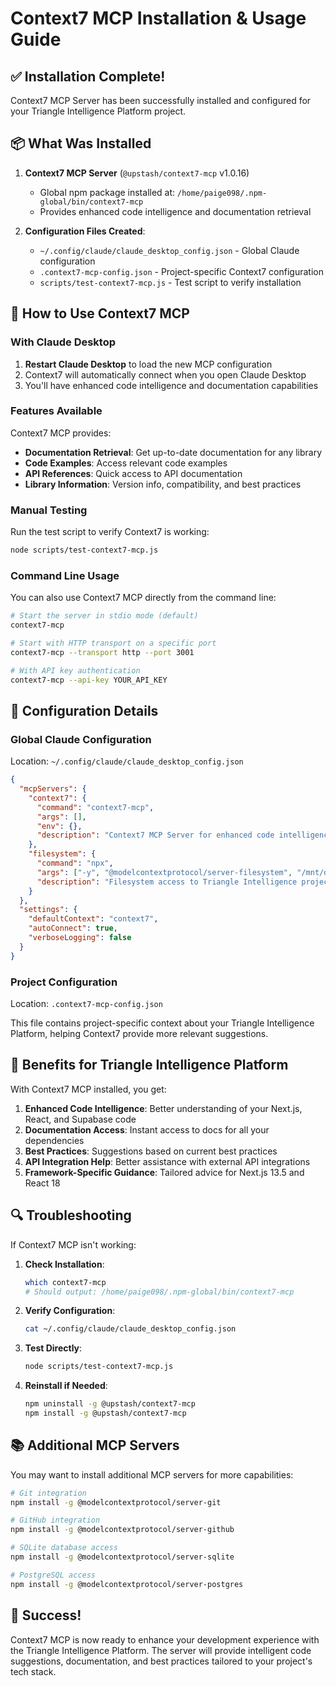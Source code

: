 # Context7 MCP Installation & Usage Guide

## ✅ Installation Complete!

Context7 MCP Server has been successfully installed and configured for your Triangle Intelligence Platform project.

## 📦 What Was Installed

1. **Context7 MCP Server** (`@upstash/context7-mcp` v1.0.16)
   - Global npm package installed at: `/home/paige098/.npm-global/bin/context7-mcp`
   - Provides enhanced code intelligence and documentation retrieval

2. **Configuration Files Created**:
   - `~/.config/claude/claude_desktop_config.json` - Global Claude configuration
   - `.context7-mcp-config.json` - Project-specific Context7 configuration
   - `scripts/test-context7-mcp.js` - Test script to verify installation

## 🚀 How to Use Context7 MCP

### With Claude Desktop

1. **Restart Claude Desktop** to load the new MCP configuration
2. Context7 will automatically connect when you open Claude Desktop
3. You'll have enhanced code intelligence and documentation capabilities

### Features Available

Context7 MCP provides:
- **Documentation Retrieval**: Get up-to-date documentation for any library
- **Code Examples**: Access relevant code examples
- **API References**: Quick access to API documentation
- **Library Information**: Version info, compatibility, and best practices

### Manual Testing

Run the test script to verify Context7 is working:
```bash
node scripts/test-context7-mcp.js
```

### Command Line Usage

You can also use Context7 MCP directly from the command line:
```bash
# Start the server in stdio mode (default)
context7-mcp

# Start with HTTP transport on a specific port
context7-mcp --transport http --port 3001

# With API key authentication
context7-mcp --api-key YOUR_API_KEY
```

## 🔧 Configuration Details

### Global Claude Configuration
Location: `~/.config/claude/claude_desktop_config.json`

```json
{
  "mcpServers": {
    "context7": {
      "command": "context7-mcp",
      "args": [],
      "env": {},
      "description": "Context7 MCP Server for enhanced code intelligence"
    },
    "filesystem": {
      "command": "npx",
      "args": ["-y", "@modelcontextprotocol/server-filesystem", "/mnt/d/bacjup/triangle-simple"],
      "description": "Filesystem access to Triangle Intelligence project"
    }
  },
  "settings": {
    "defaultContext": "context7",
    "autoConnect": true,
    "verboseLogging": false
  }
}
```

### Project Configuration
Location: `.context7-mcp-config.json`

This file contains project-specific context about your Triangle Intelligence Platform, helping Context7 provide more relevant suggestions.

## 🎯 Benefits for Triangle Intelligence Platform

With Context7 MCP installed, you get:

1. **Enhanced Code Intelligence**: Better understanding of your Next.js, React, and Supabase code
2. **Documentation Access**: Instant access to docs for all your dependencies
3. **Best Practices**: Suggestions based on current best practices
4. **API Integration Help**: Better assistance with external API integrations
5. **Framework-Specific Guidance**: Tailored advice for Next.js 13.5 and React 18

## 🔍 Troubleshooting

If Context7 MCP isn't working:

1. **Check Installation**:
   ```bash
   which context7-mcp
   # Should output: /home/paige098/.npm-global/bin/context7-mcp
   ```

2. **Verify Configuration**:
   ```bash
   cat ~/.config/claude/claude_desktop_config.json
   ```

3. **Test Directly**:
   ```bash
   node scripts/test-context7-mcp.js
   ```

4. **Reinstall if Needed**:
   ```bash
   npm uninstall -g @upstash/context7-mcp
   npm install -g @upstash/context7-mcp
   ```

## 📚 Additional MCP Servers

You may want to install additional MCP servers for more capabilities:

```bash
# Git integration
npm install -g @modelcontextprotocol/server-git

# GitHub integration  
npm install -g @modelcontextprotocol/server-github

# SQLite database access
npm install -g @modelcontextprotocol/server-sqlite

# PostgreSQL access
npm install -g @modelcontextprotocol/server-postgres
```

## 🎉 Success!

Context7 MCP is now ready to enhance your development experience with the Triangle Intelligence Platform. The server will provide intelligent code suggestions, documentation, and best practices tailored to your project's tech stack.